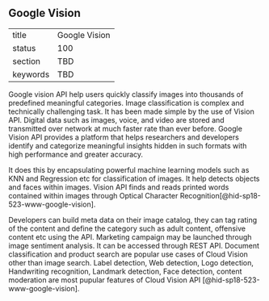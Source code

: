 ## Google Vision


|          |               |
| -------- | ------------- |
| title    | Google Vision |
| status   | 100           |
| section  | TBD           |
| keywords | TBD           |



Google vision API help users quickly classify images into thousands
of predefined meaningful categories. Image classification is complex
and technically challenging task. It has been made simple by the use
of Vision API. Digital data such as images, voice, and video are 
stored and transmitted over network at much faster rate than ever 
before. Google Vision API  provides a platform that helps researchers 
and developers identify and categorize meaningful insights hidden in 
such formats with high performance and greater accuracy. 

It does this by encapsulating powerful machine learning 
models such as KNN and Regression etc for classification of images. 
It help detects objects and faces within images. Vision API finds and 
reads printed words contained within images through 
Optical Character Recognition[@hid-sp18-523-www-google-vision]. 

Developers can build meta data on their image catalog, they can tag 
rating of the content and define the category such as adult content, 
offensive content etc using the API. Marketing campaign may be launched 
through image sentiment analysis. It can be accessed 
through REST API. Document classification and product search are 
 popular use cases of Cloud Vision other than image search. 
 Label detection, Web detection, Logo detection, Handwriting recognition, 
 Landmark detection, Face detection, content moderation are most pupular 
 features of Cloud Vision API [@hid-sp18-523-www-google-vision].
